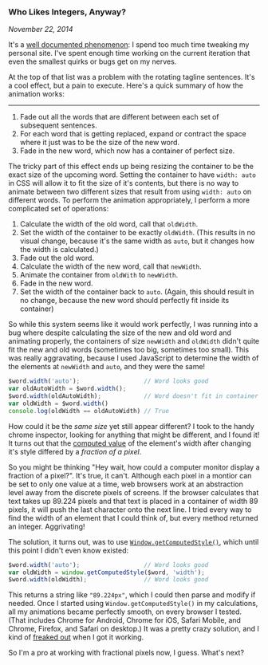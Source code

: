 ### Who Likes Integers, Anyway?

*November 22, 2014*

It's a [well documented phenomenon](http://danrschlosser.com/blog/post-2014-03-01): I spend too much time tweaking my personal site.  I've spent enough time working on the current iteration that even the smallest quirks or bugs get on my nerves.  

At the top of that list was a problem with the rotating tagline sentences.  It's a cool effect, but  a pain to execute.  Here's a quick summary of how the animation works:

---

1. Fade out all the words that are different between each set of subsequent sentences.
2. For each word that is getting replaced, expand or contract the space where it just was to be the size of the new word.
3. Fade in the new word, which now has a container of perfect size.

The tricky part of this effect ends up being resizing the container to be the exact size of the upcoming word.  Setting the container to have `width: auto` in CSS will allow it to fit the size of it's contents, but there is no way to animate between two different sizes that result from using `width: auto` on different words.  To perform the animation appropriately, I perform a more complicated set of operations:

1. Calculate the width of the old word, call that `oldWidth`.
2. Set the width of the container to be exactly `oldWidth`.  (This results in no visual change, because it's the same width as `auto`, but it changes how the width is calculated.)
3. Fade out the old word.
4. Calculate the width of the new word, call that `newWidth`.
5. Animate the container from `oldWith` to `newWidth`.
6. Fade in the new word.
7. Set the width of the container back to `auto`. (Again, this should result in no change, because the new word should perfectly fit inside its container)

So while this system seems like it would work perfectly, I was running into a bug where despite calculating the size of the new and old word and animating properly, the containers of size `newWidth` and `oldWidth` didn't quite fit the new and old words (sometimes too big, sometimes too small).  This was really aggravating, because I used JavaScript to determine the width of the elements at `newWidth` and `auto`, and they were the same!

```javascript
$word.width('auto');                  // Word looks good
var oldAutoWidth = $word.width(); 
$word.width(oldAutoWidth);            // Word doesn't fit in container
var oldWidth = $word.width()
console.log(oldWidth == oldAutoWidth) // True
```

How could it be the *same size* yet still appear different?  I took to the handy chrome inspector, looking for anything that might be different, and I found it!  It turns out that the [computed value](https://developer.mozilla.org/en-US/docs/Web/CSS/computed_value) of the element's width after changing it's style differed by a *fraction of a pixel*.  

So you might be thinking "Hey wait, how could a computer monitor display a fraction of a pixel?".  It's true, it can't.  Although each pixel in a montior can be set to only one value at a time, web browsers work at an abstraction level away from the discrete pixels of screens.  If the browser calculates that text takes up 89.224 pixels and that text is placed in a container of width 89 pixels, it will push the last character onto the next line.  I tried every way to find the width of an element that I could think of, but every method returned an integer.  Aggrivating!

The solution, it turns out, was to use [`Window.getComputedStyle()`](https://developer.mozilla.org/en-US/docs/Web/API/Window.getComputedStyle), which until this point I didn't even know existed:

```javascript
$word.width('auto');                  // Word looks good
var oldWidth = window.getComputedStyle($word, 'width'); 
$word.width(oldWidth);                // Word looks good
```

This returns a string like `"89.224px"`, which I could then parse and modify if needed. Once I started using `Window.getComputedStyle()` in my calculations, all my animations became perfectly smooth, on every browser I tested.  (That includes Chrome for Android, Chrome for iOS, Safari Mobile, and Chrome, Firefox, and Safari on desktop.)  It was a pretty crazy solution, and I kind of [freaked out](https://github.com/danrschlosser/danrs-ch/commit/5916bc0b6e64f563608c1581224849b3be83af96#diff-9f88450194904e3d43b9a7c39f7d7d4eL199) when I got it working.  

So I'm a pro at working with fractional pixels now, I guess.  What's next?






